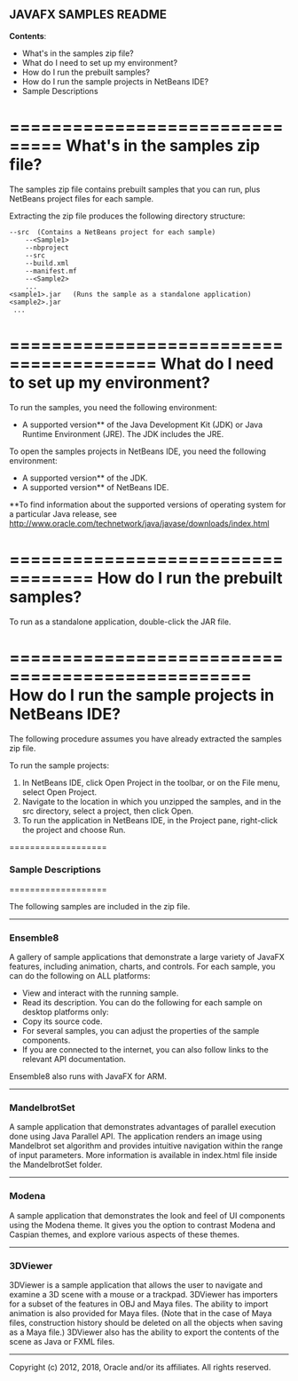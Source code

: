 ## JAVAFX SAMPLES README

**Contents**:

- What's in the samples zip file?
- What do I need to set up my environment?
- How do I run the prebuilt samples?
- How do I run the sample projects in NetBeans IDE?
- Sample Descriptions


===============================
What's in the samples zip file?
===============================

The samples zip file contains prebuilt samples that you can run, plus NetBeans
project files for each sample.

Extracting the zip file produces the following directory structure:

```
--src  (Contains a NetBeans project for each sample)
    --<Sample1>
	--nbproject
	--src
	--build.xml
	--manifest.mf
    --<Sample2>
	...
<sample1>.jar	(Runs the sample as a standalone application)
<sample2>.jar
 ...
```

========================================
What do I need to set up my environment?
========================================

To run the samples, you need the following environment:

- A supported version** of the Java Development Kit (JDK) or Java Runtime
  Environment (JRE). The JDK includes the JRE.


To open the samples projects in NetBeans IDE, you need the following
environment:

- A supported version** of the JDK.
- A supported version** of NetBeans IDE.

**To find information about the supported versions of operating system
for a particular Java release, see
http://www.oracle.com/technetwork/java/javase/downloads/index.html


==================================
How do I run the prebuilt samples?
==================================

To run as a standalone application, double-click the JAR file.


=================================================
How do I run the sample projects in NetBeans IDE?
=================================================

The following procedure assumes you have already extracted the samples zip
file.

To run the sample projects:

1. In NetBeans IDE, click Open Project in the toolbar, or on the File menu,
   select Open Project.
2. Navigate to the location in which you unzipped the samples, and in the src
   directory, select a project, then click Open.
3. To run the application in NetBeans IDE, in the Project pane, right-click
   the project and choose Run.


===================
### Sample Descriptions
===================

The following samples are included in the zip file.

---------
### Ensemble8

A gallery of sample applications that demonstrate a large variety of JavaFX 
features, including animation, charts, and controls. For each sample, you 
can do the following on ALL platforms:
  - View and interact with the running sample.
  - Read its description.
You can do the following for each sample on desktop platforms only:
  - Copy its source code.
  - For several samples, you can adjust the properties of the sample components. 
  - If you are connected to the internet, you can also follow links to the 
    relevant API documentation.

Ensemble8 also runs with JavaFX for ARM.

-------------
### MandelbrotSet

A sample application that demonstrates advantages of parallel execution done 
using Java Parallel API. The application renders an image using Mandelbrot set 
algorithm and provides intuitive navigation within the range of input parameters. 
More information is available in index.html file inside the MandelbrotSet folder.

------
### Modena

A sample application that demonstrates the look and feel of UI components using 
the Modena theme. It gives you the option to contrast Modena and Caspian themes, 
and explore various aspects of these themes.


------------
### 3DViewer

3DViewer is a sample application that allows the user to navigate and examine a 
3D scene with a mouse or a trackpad. 3DViewer has importers for a subset of the 
features in OBJ and Maya files. The ability to import animation is also 
provided for Maya files. (Note that in the case of Maya files, construction 
history should be deleted on all the objects when saving as a Maya file.) 
3DViewer also has the ability to export the contents of the scene as Java or 
FXML files.


--------------------------------------------------------------------
Copyright (c) 2012, 2018, Oracle and/or its affiliates. All rights reserved.
